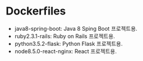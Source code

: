 # Dockerfiles

- java8-spring-boot: Java 8 Sping Boot 프로젝트용.
- ruby2.3.1-rails: Ruby on Rails 프로젝트용.
- python3.5.2-flask: Python Flask 프로젝트용.
- node8.5.0-react-nginx: React 프로젝트용.
